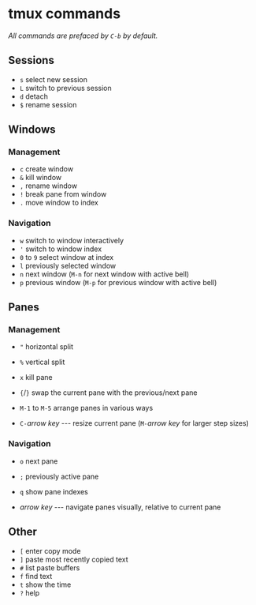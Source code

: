# tmux commands

*All commands are prefaced by `C-b` by default.*


## Sessions

* `s`   select new session
* `L`   switch to previous session
* `d`   detach
* `$`   rename session


## Windows

### Management

* `c`   create window
* `&`   kill window
* `,`   rename window
* `!`   break pane from window
* `.`   move window to index

### Navigation

* `w`   switch to window interactively
* `'`   switch to window index
* `0` to `9` select window at index
* `l`   previously selected window
* `n`   next window (`M-n` for next window with active bell)
* `p`   previous window (`M-p` for previous window with active bell)


## Panes

### Management

* `"`   horizontal split
* `%`   vertical split
* `x`   kill pane

* `{`/`}` swap the current pane with the previous/next pane
* `M-1` to `M-5` arrange panes in various ways

* `C-`*arrow key* --- resize current pane  (`M-`*arrow key* for larger step sizes)

### Navigation

* `o`   next pane
* `;`   previously active pane
* `q`   show pane indexes

*  *arrow key* --- navigate panes visually, relative to current pane


## Other

* `[`   enter copy mode
* `]`   paste most recently copied text
* `#`   list paste buffers
* `f`   find text
* `t`   show the time
* `?`   help
